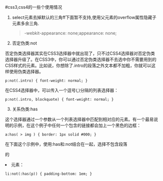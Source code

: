 #css3,css4的一些个使用情况

1. select元素去掉默认的三角ff下面暂不支持,使用父元素的overflow属性隐藏子元素多余三角.

	>-webkit-appearance: none;appearance: none;
2. 否定伪类:not

否定伪类选择器其实在CSS3选择器中就出现了，只不过CSS4选择器对否定伪类选择器升级了。在CSS3中，你可以通过否定伪类选择器不去选中你不需要用到的CSS样式的元素。比如说，你想除了.intro的段落之外文本都不加粗，你就可以这样使用伪类选择器。

	p:not(.intro) { font-weight: normal; }

在CSS4选择器中，可以传入一个逗号(,)分隔的列表选择器：

	p:not(.intro, blockquote) { font-weight: normal; }

3. 关系伪类:has

这个选择器通过一个参数从一个列表选择器中匹配到相对应的元素。有一个最易说明的示例，在这个例子中任何一个包含<img>的<a>链接都会加上一个黑色的边框：

	a:has( > img ) { border: 1px solid #000; }

在下面这个示例中，使用:has和:not结合在一起，选择不包含段落<p>的<li>元素：

	li:not(:has(p)) { padding-bottom: 1em; }





